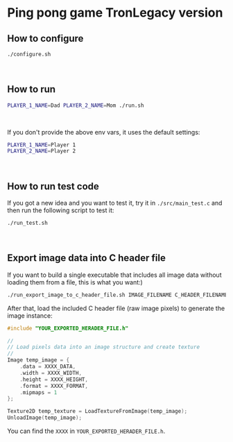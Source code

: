 # Ping pong game TronLegacy version

## How to configure

```bash
./configure.sh
```

</br>


## How to run

```bash
PLAYER_1_NAME=Dad PLAYER_2_NAME=Mom ./run.sh
```

</br>

If you don't provide the above env vars, it uses the default settings:

```bash
PLAYER_1_NAME=Player 1
PLAYER_2_NAME=Player 2
```

</br>

## How to run test code

If you got a new idea and you want to test it, try it in `./src/main_test.c`
and then run the following script to test it:

```bash
./run_test.sh
```

</br>


## Export image data into C header file

If you want to build a single executable that includes all image data without
loading them from a file, this is what you want:)

```bash
./run_export_image_to_c_header_file.sh IMAGE_FILENAME C_HEADER_FILENAME
```

After that, load the included C header file (raw image pixels) to generate the
image instance:

```c
#include "YOUR_EXPORTED_HERADER_FILE.h"

//
// Load pixels data into an image structure and create texture
//
Image temp_image = {
    .data = XXXX_DATA,
    .width = XXXX_WIDTH,
    .height = XXXX_HEIGHT,
    .format = XXXX_FORMAT,
    .mipmaps = 1
};

Texture2D temp_texture = LoadTextureFromImage(temp_image);
UnloadImage(temp_image);
```

You can find the `XXXX` in `YOUR_EXPORTED_HERADER_FILE.h`.

</br>


